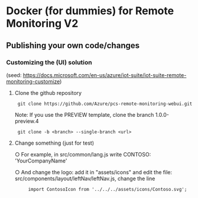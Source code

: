 # Docker (for dummies) for Remote Monitoring V2
## Publishing your own code/changes

### Customizing the (UI) solution 
(seed: https://docs.microsoft.com/en-us/azure/iot-suite/iot-suite-remote-monitoring-customize)

1. Clone the github repository

    	git clone https://github.com/Azure/pcs-remote-monitoring-webui.git
	
	Note: If you use the PREVIEW template, clone the branch 1.0.0-preview.4	

        git clone -b <branch> --single-branch <url>

2. Change something (just for test)

	○ For example, in   src/common/lang.js write   CONTOSO: 'YourCompanyName' 
	
    ○ And change the logo: add it in "assets/icons" and edit the file: src/components/layout/leftNav/leftNav.js, change the line
		
            import ContosoIcon from '../../../assets/icons/Contoso.svg';

